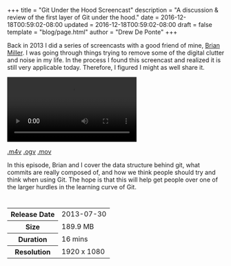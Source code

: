 +++
title = "Git Under the Hood Screencast"
description = "A discussion & review of the first layer of Git under the hood."
date = 2016-12-18T00:59:02-08:00
updated = 2016-12-18T00:59:02-08:00
draft = false
template = "blog/page.html"
author = "Drew De Ponte"
+++

Back in 2013 I did a series of screencasts with a good friend of mine, [Brian Miller](https://www.linkedin.com/in/brimil01). I was going through things trying to remove some of the digital clutter and noise in my life. In the process I found this screencast and realized it is still very applicable today. Therefore, I figured I might as well share it.

<video controls="controls">
  <source src="//media.upte.ch/tcb-0010-git-part-1.m4v" type="video/mp4">
  <source src="//media.upte.ch/tcb-0010-git-part-1.ogv" type="video/ogg">
  <source src="//media.upte.ch/tcb-0010-git-part-1.mov" type="video/quicktime">
  Your browser does not support the <code>video</code> element. Please upgrade/switch to a more modern browser that does if you want to be able to view videos.
</video>

<a href="//media.upte.ch/tcb-0010-git-part-1.m4v" class="btn btn-primary navbar-btn"><i class="fal fa-download"></i> .m4v</a>
<a href="//media.upte.ch/tcb-0010-git-part-1.ogv" class="btn btn-success navbar-btn"><i class="fal fa-download"></i> .ogv</a>
<a href="//media.upte.ch/tcb-0010-git-part-1.mov" class="btn btn-info navbar-btn"><i class="fal fa-download"></i> .mov</a>

In this episode, Brian and I cover the data structure behind git, what commits are really composed of, and how we think people should try and think when using Git. The hope is that this will help get people over one of the larger hurdles in the learning curve of Git.

<table class="table table-condensed" style="margin-top: 40px;">
	<tr>
		<th>Release Date</th>
		<td>2013-07-30</td>
	</tr>
	<tr>
		<th>Size</th>
		<td>189.9 MB</td>
	</tr>
	<tr>
		<th>Duration</th>
		<td>16 mins</td>
	</tr>
	<tr>
		<th>Resolution</th>
		<td>1920 x 1080</td>
	</tr>
</table>
